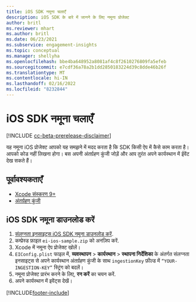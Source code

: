 ```yaml
---
title: iOS SDK नमूना चलाएँ
description: iOS SDK के बारे में जानने के लिए नमूना प्रोजेक्ट
author: britl
ms.reviewer: mhart
ms.author: britl
ms.date: 06/23/2021
ms.subservice: engagement-insights
ms.topic: conceptual
ms.manager: shellyha
ms.openlocfilehash: bbe4ba648952a8081af4c8f2610276809fa5efeb
ms.sourcegitcommit: e7cdf36a78a2b1dd2850183224d39c8dde46b26f
ms.translationtype: MT
ms.contentlocale: hi-IN
ms.lasthandoff: 02/16/2022
ms.locfileid: "8232844"
---
```

# <a name="run-the-ios-sdk-sample"></a>iOS SDK नमूना चलाएँ

[!INCLUDE [cc-beta-prerelease-disclaimer](includes/cc-beta-prerelease-disclaimer.md)]

यह नमूना iOS प्रोजेक्ट आपको यह समझने में मदद करता है कि SDK किसी ऐप में कैसे काम करता है। आपको कोड नहीं लिखना होगा। बस अपनी अंतर्ग्रहण कुंजी जोड़ें और आप तुरंत अपने कार्यस्थान में ईवेंट देख सकते हैं।

## <a name="prerequisites"></a>पूर्वावश्यकताएँ

- [Xcode संस्करण 9+](https://developer.apple.com/xcode/downloads/)
- [अंतर्ग्रहण कुंजी](get-started-ios.md)

## <a name="download-the-ios-sdk-sample"></a>iOS SDK नमूना डाउनलोड करें

1. [संलग्नता इनसाइट्स iOS SDK नमूना डाउनलोड करें](https://download.pi.dynamics.com/sdk/EI-SDKs/ei-ios-sample.zip).
1. कम्प्रेस्ड फ़ाइल `ei-ios-sample.zip` को अनज़िप करें.
1. Xcode में नमूना ऐप प्रोजेक्ट खोलें।
1. `EIConfig.plist` फाइल में, **व्यवस्थापन** > **कार्यस्थान** > **स्थापना निर्देशिका** के अंतर्गत संलग्नता इनसाइट्स से अपने कार्यस्थान अंतर्ग्रहण कुंजी के साथ `ingestionKey` फ़ील्ड में `“YOUR-INGESTION-KEY”` स्ट्रिंग को बदलें।
1. नमूना प्रोजेक्ट प्रारंभ करने के लिए, **रन करें** का चयन करें.
1. अपने कार्यस्थान में इवेंट्स देखें।

[!INCLUDE[footer-include](../includes/footer-banner.md)]
